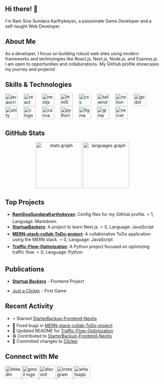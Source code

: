 ## Hi there! 👋

I'm Ram Siva Sundara Karthykeyan, a passionate Game Developer and a self-taught Web Developer.

## About Me

As a developer, I focus on building robust web sites using modern frameworks and technologies like React.js, Next.js, Node.js, and Express.js. I am open to opportunities and collaborations. My GitHub profile showcases my journey and projects!

## Skills & Technologies

<div align="left">
  <img src="https://img.shields.io/badge/JavaScript-F7DF1E?logo=javascript&logoColor=black&style=for-the-badge" height="40" alt="javascript logo"  />
  <img width="12" />
  <img src="https://img.shields.io/badge/React-61DAFB?logo=react&logoColor=black&style=for-the-badge" height="40" alt="react logo"  />
  <img width="12" />
  <img src="https://img.shields.io/badge/Next.js-000000?logo=nextdotjs&logoColor=white&style=for-the-badge" height="40" alt="nextjs logo"  />
  <img width="12" />
  <img src="https://img.shields.io/badge/HTML5-E34F26?logo=html5&logoColor=white&style=for-the-badge" height="40" alt="html5 logo"  />
  <img width="12" />
  <img src="https://img.shields.io/badge/CSS-1572B6?logo=css&logoColor=white&style=for-the-badge" height="40" alt="css logo"  />
  <img width="12" />
  <img src="https://img.shields.io/badge/Tailwind CSS-06B6D4?logo=tailwindcss&logoColor=black&style=for-the-badge" height="40" alt="tailwindcss logo"  />
  <img width="12" />
  <img src="https://img.shields.io/badge/Notion-000000?logo=notion&logoColor=white&style=for-the-badge" height="40" alt="notion logo"  />
  <img width="12" />
  <img src="https://img.shields.io/badge/Godot Engine-478CBF?logo=godotengine&logoColor=white&style=for-the-badge" height="40" alt="godot logo"  />
  <img width="12" />
  <img src="https://img.shields.io/badge/Unity-FFFFFF?logo=unity&logoColor=black&style=for-the-badge" height="40" alt="unity logo"  />
  <img width="12" />
  <img src="https://img.shields.io/badge/C-A8B9CC?logo=c&logoColor=black&style=for-the-badge" height="40" alt="c logo"  />
  <img width="12" />
  <img src="https://img.shields.io/badge/Canva-00C4CC?logo=canva&logoColor=black&style=for-the-badge" height="40" alt="canva logo"  />
  <img width="12" />
  <img src="https://img.shields.io/badge/Python-3776AB?logo=python&logoColor=white&style=for-the-badge" height="40" alt="python logo"  />
  <img width="12" />
  <img src="https://img.shields.io/badge/Figma-F24E1E?logo=figma&logoColor=white&style=for-the-badge" height="40" alt="figma logo"  />
  <img width="12" />
  <img src="https://img.shields.io/badge/GIMP-5C5543?logo=gimp&logoColor=white&style=for-the-badge" height="40" alt="gimp logo"  />
  <img width="12" />
  <img src="https://img.shields.io/badge/Vercel-000000?logo=vercel&logoColor=white&style=for-the-badge" height="40" alt="vercel logo"  />
</div>

## GitHub Stats

<div align="center">
  <img src="https://github-readme-stats.vercel.app/api?username=RamSivaSundaraKarthykeyan&hide_title=false&hide_rank=false&show_icons=true&include_all_commits=true&count_private=true&disable_animations=false&theme=dracula&locale=en&hide_border=false&order=1" height="150" alt="stats graph"  />
  <img src="https://github-readme-stats.vercel.app/api/top-langs?username=RamSivaSundaraKarthykeyan&locale=en&hide_title=false&layout=compact&card_width=320&langs_count=5&theme=dracula&hide_border=false&order=2" height="150" alt="languages graph"  />
</div>


## Top Projects

- [**RamSivaSundaraKarthykeyan**](https://github.com/RamSivaSundaraKarthykeyan/RamSivaSundaraKarthykeyan): Config files for my GitHub profile. ⭐ 1, Language: Markdown
- [**StartupBackers**](https://github.com/RamSivaSundaraKarthykeyan/StarterBackup-Frontend-Nextjs): A project to learn Next.js. ⭐ 0, Language: JavaScript
- [**MERN-stack-collab-ToDo-project**](https://github.com/RamSivaSundaraKarthykeyan/MERN-stack-collab-ToDo-project): A collaborative ToDo application using the MERN stack. ⭐ 0, Language: JavaScript
- [**Traffic-Flow-Optimization**](https://github.com/RamSivaSundaraKarthykeyan/Traffic-Flow-Optimization): A Python project focused on optimizing traffic flow. ⭐ 0, Language: Python

## Publications

- [**Startup Backers**](https://starter-backup-frontend-nextjs.vercel.app/) - Frontend Project

- [Just a Clicker](https://ramsivasundarakarthykeyan.itch.io/just-a-clicker) - First Game

## Recent Activity

- ⭐ Starred [StarterBackup-Frontend-Nextjs](https://github.com/RamSivaSundaraKarthykeyan/StarterBackup-Frontend-Nextjs)
- 🐛 Fixed bugs in [MERN-stack-collab-ToDo-project](https://github.com/RamSivaSundaraKarthykeyan/MERN-stack-collab-ToDo-project)
- 📝 Updated README for [Traffic-Flow-Optimization](https://github.com/RamSivaSundaraKarthykeyan/Traffic-Flow-Optimization)
- ♻️ Contributed to [StarterBackup-Frontend-Nextjs](https://github.com/RamSivaSundaraKarthykeyan/StarterBackup-Frontend-Nextjs)
- 🔄 Committed changes to [Clicker](https://github.com/RamSivaSundaraKarthykeyan/Clicker)

## Connect with Me

<div align="left">
  <a href="https://www.linkedin.com/in/ram-siva-sundara-karthykeyan/" target="_blank">
    <img src="https://raw.githubusercontent.com/maurodesouza/profile-readme-generator/master/src/assets/icons/social/linkedin/default.svg" width="52" height="40" alt="linkedin logo"  />
  </a>
  <a href="srssk2005@gmail.com" target="_blank">
    <img src="https://raw.githubusercontent.com/maurodesouza/profile-readme-generator/master/src/assets/icons/social/gmail/default.svg" width="52" height="40" alt="gmail logo"  />
  </a>
  <a href="srssk" target="_blank">
    <img src="https://raw.githubusercontent.com/maurodesouza/profile-readme-generator/master/src/assets/icons/social/discord/default.svg" width="52" height="40" alt="discord logo"  />
  </a>
  <a href="https://www.instagram.com/siva_karthykeyan7/" target="_blank">
    <img src="https://raw.githubusercontent.com/maurodesouza/profile-readme-generator/master/src/assets/icons/social/instagram/default.svg" width="52" height="40" alt="instagram logo"  />
  </a>
  <a href="+91 7305077196" target="_blank">
    <img src="https://raw.githubusercontent.com/maurodesouza/profile-readme-generator/master/src/assets/icons/social/whatsapp/default.svg" width="52" height="40" alt="whatsapp logo"  />
  </a>
</div>

###
